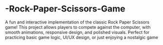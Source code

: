 # -Rock-Paper-Scissors-Game
A fun and interactive implementation of the classic Rock Paper Scissors game! This project allows players to compete against the computer, with smooth animations, responsive design, and polished visuals. Perfect for practicing basic game logic, UI/UX design, or just enjoying a nostalgic game
